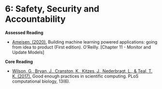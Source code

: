 # 6: Safety, Security and Accountability

**Assessed Reading**

- [Ameisen. (2020).](https://library-search.imperial.ac.uk/permalink/44IMP_INST/mek6kh/alma991000615670201591) Building machine learning powered applications: going from idea to product (First edition). O’Reilly. [Chapter 11 - Monitor and Update Models] 

**Core Reading**

- [Wilson, G., Bryan, J., Cranston, K., Kitzes, J., Nederbragt, L., &  Teal, T. K. (2017).](https://doi.org/10.1371/journal.pcbi.1005510)
 Good enough practices in scientific computing. PLoS computational biology, 13(6).
